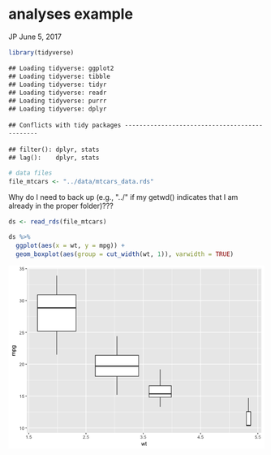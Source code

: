 analyses example
================
JP
June 5, 2017

``` r
library(tidyverse)
```

    ## Loading tidyverse: ggplot2
    ## Loading tidyverse: tibble
    ## Loading tidyverse: tidyr
    ## Loading tidyverse: readr
    ## Loading tidyverse: purrr
    ## Loading tidyverse: dplyr

    ## Conflicts with tidy packages ----------------------------------------------

    ## filter(): dplyr, stats
    ## lag():    dplyr, stats

``` r
# data files
file_mtcars <- "../data/mtcars_data.rds"
```

Why do I need to back up (e.g., "../" if my getwd() indicates that I am already in the proper folder)???

``` r
ds <- read_rds(file_mtcars)
```

``` r
ds %>% 
  ggplot(aes(x = wt, y = mpg)) +
  geom_boxplot(aes(group = cut_width(wt, 1)), varwidth = TRUE)
```

![](analyses_example_files/figure-markdown_github/unnamed-chunk-3-1.png)
